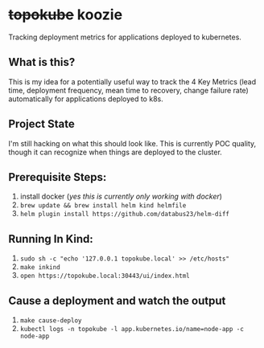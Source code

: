 # ~~topokube~~ koozie
Tracking deployment metrics for applications deployed to kubernetes.

## What is this?

This is my idea for a potentially useful way to track the 4 Key Metrics (lead time, deployment frequency, mean time to recovery, change failure rate) automatically for applications deployed to k8s. 

## Project State

I'm still hacking on what this should look like. This is currently POC quality, though it can recognize when things are deployed to the cluster. 

## Prerequisite Steps:

1. install docker (*yes this is currently only working with docker*)
2. `brew update && brew install helm kind helmfile`
3. `helm plugin install https://github.com/databus23/helm-diff`

## Running In Kind:

1. `sudo sh -c "echo '127.0.0.1 topokube.local' >> /etc/hosts"`
2. `make inkind`
3. `open https://topokube.local:30443/ui/index.html`

## Cause a deployment and watch the output

1. `make cause-deploy`
2. `kubectl logs -n topokube -l app.kubernetes.io/name=node-app -c node-app`
